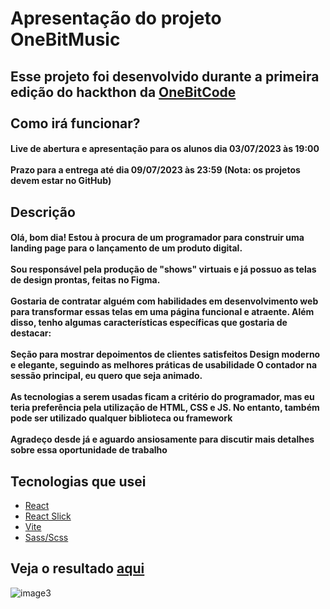 <h1>
    Apresentação do projeto OneBitMusic
</h1>
<div>
  <h2>
      Esse projeto foi desenvolvido durante a primeira edição do hackthon da <a href="https://github.com/OneBitCodeBlog" target="_blank">OneBitCode</a>
      <br>
      <br>
      Como irá funcionar?            
  </h2>
  <h4>
      Live de abertura e apresentação para os alunos dia 03/07/2023 às 19:00
      <br>
      <br>
      Prazo para a entrega até dia 09/07/2023 às 23:59 (Nota: os projetos devem estar no GitHub)
  </h4>
</div>
<div>
  <h2>
      Descrição           
  </h2>
  <h4>
      Olá, bom dia! Estou à procura de um programador para construir uma landing page para o lançamento de um produto digital.
      <br>
      <br>
      Sou responsável pela produção de "shows" virtuais e já possuo as telas de design prontas, feitas no Figma.
      <br>
      <br>
      Gostaria de contratar alguém com habilidades em desenvolvimento web para transformar essas telas em uma página funcional e atraente.
      Além disso, tenho algumas características específicas que gostaria de destacar:
      <br>
      <br>
      Seção para mostrar depoimentos de clientes satisfeitos
      Design moderno e elegante, seguindo as melhores práticas de usabilidade
      O contador na sessão principal, eu quero que seja animado.
      <br>
      <br>
      As tecnologias a serem usadas ficam a critério do programador, mas eu teria preferência pela utilização de HTML, CSS e JS. No entanto, também pode ser utilizado qualquer biblioteca ou framework
      <br>
      <br>
      Agradeço desde já e aguardo ansiosamente para discutir mais detalhes sobre essa oportunidade de trabalho
  </h4>
</div>
<h2>
    Tecnologias que usei
</h2>
<ul>
   <li>
      <a href="https://react.dev/">React</a>
   </li>
    <li>
      <a href="https://react-slick.neostack.com/">React Slick</a>
   </li>
   <li>
      <a href="https://vitejs.dev/">Vite</a>
   </li>
    <li>
      <a href="https://styled-components.com/">Sass/Scss</a>
   </li>
</ul>


<h2>Veja o resultado <a href="https://onebitmusic.netlify.app/" target="_blank">aqui</a></h2>

![image3](https://github.com/fabricio-fn/OneBitMusic-2023/assets/116690430/d3d34207-9e90-458f-8b57-a489afa86db1)
